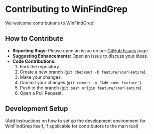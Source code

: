 # Contributing to WinFindGrep

We welcome contributions to WinFindGrep!

## How to Contribute

- **Reporting Bugs:** Please open an issue on our [GitHub Issues](https://github.com/valginer0/WinFindGrep/issues) page. <!-- Assuming main project repo for issues -->
- **Suggesting Enhancements:** Open an issue to discuss your ideas.
- **Code Contributions:**
    1. Fork the repository.
    2. Create a new branch (`git checkout -b feature/YourFeature`).
    3. Make your changes.
    4. Commit your changes (`git commit -m 'Add some feature'`).
    5. Push to the branch (`git push origin feature/YourFeature`).
    6. Open a Pull Request.

## Development Setup

(Add instructions on how to set up the development environment for WinFindGrep itself, if applicable for contributors to the main tool)
